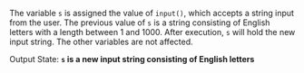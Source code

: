 The variable `s` is assigned the value of `input()`, which accepts a string input from the user. The previous value of `s` is a string consisting of English letters with a length between 1 and 1000. After execution, `s` will hold the new input string. The other variables are not affected.

Output State: **`s` is a new input string consisting of English letters**